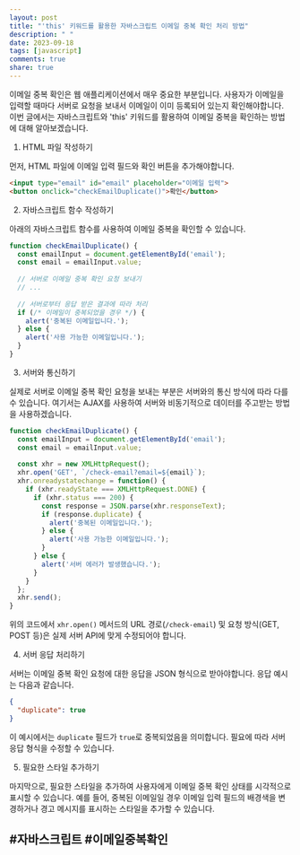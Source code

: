 ```yaml
---
layout: post
title: "'this' 키워드를 활용한 자바스크립트 이메일 중복 확인 처리 방법"
description: " "
date: 2023-09-18
tags: [javascript]
comments: true
share: true
---
```


이메일 중복 확인은 웹 애플리케이션에서 매우 중요한 부분입니다. 사용자가 이메일을 입력할 때마다 서버로 요청을 보내서 이메일이 이미 등록되어 있는지 확인해야합니다. 이번 글에서는 자바스크립트와 'this' 키워드를 활용하여 이메일 중복을 확인하는 방법에 대해 알아보겠습니다.

1. HTML 파일 작성하기

먼저, HTML 파일에 이메일 입력 필드와 확인 버튼을 추가해야합니다.

```html
<input type="email" id="email" placeholder="이메일 입력">
<button onclick="checkEmailDuplicate()">확인</button>
```

2. 자바스크립트 함수 작성하기

아래의 자바스크립트 함수를 사용하여 이메일 중복을 확인할 수 있습니다.

```javascript
function checkEmailDuplicate() {
  const emailInput = document.getElementById('email');
  const email = emailInput.value;
  
  // 서버로 이메일 중복 확인 요청 보내기
  // ...
  
  // 서버로부터 응답 받은 결과에 따라 처리
  if (/* 이메일이 중복되었을 경우 */) {
    alert('중복된 이메일입니다.');
  } else {
    alert('사용 가능한 이메일입니다.');
  }
}
```

3. 서버와 통신하기

실제로 서버로 이메일 중복 확인 요청을 보내는 부분은 서버와의 통신 방식에 따라 다를 수 있습니다. 여기서는 AJAX를 사용하여 서버와 비동기적으로 데이터를 주고받는 방법을 사용하겠습니다.

```javascript
function checkEmailDuplicate() {
  const emailInput = document.getElementById('email');
  const email = emailInput.value;
  
  const xhr = new XMLHttpRequest();
  xhr.open('GET', `/check-email?email=${email}`);
  xhr.onreadystatechange = function() {
    if (xhr.readyState === XMLHttpRequest.DONE) {
      if (xhr.status === 200) {
        const response = JSON.parse(xhr.responseText);
        if (response.duplicate) {
          alert('중복된 이메일입니다.');
        } else {
          alert('사용 가능한 이메일입니다.');
        }
      } else {
        alert('서버 에러가 발생했습니다.');
      }
    }
  };
  xhr.send();
}
```

위의 코드에서 `xhr.open()` 메서드의 URL 경로(`/check-email`) 및 요청 방식(GET, POST 등)은 실제 서버 API에 맞게 수정되어야 합니다.

4. 서버 응답 처리하기

서버는 이메일 중복 확인 요청에 대한 응답을 JSON 형식으로 받아야합니다. 응답 예시는 다음과 같습니다.

```json
{
  "duplicate": true
}
```

이 예시에서는 `duplicate` 필드가 `true`로 중복되었음을 의미합니다. 필요에 따라 서버 응답 형식을 수정할 수 있습니다.

5. 필요한 스타일 추가하기

마지막으로, 필요한 스타일을 추가하여 사용자에게 이메일 중복 확인 상태를 시각적으로 표시할 수 있습니다. 예를 들어, 중복된 이메일일 경우 이메일 입력 필드의 배경색을 변경하거나 경고 메시지를 표시하는 스타일을 추가할 수 있습니다.

## #자바스크립트 #이메일중복확인